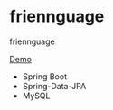 # friennguage
friennguage

[Demo](https://tagnote.herokuapp.com/)

+ Spring Boot
+ Spring-Data-JPA
+ MySQL
